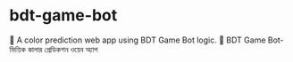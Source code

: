 # bdt-game-bot
🎯 A color prediction web app using BDT Game Bot logic. 🎯 BDT Game Bot-ভিত্তিক কালার প্রেডিকশন ওয়েব অ্যাপ
